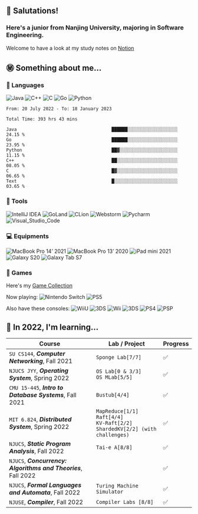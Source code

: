 <!--
**NintenSAGA/NintenSAGA** is a ✨ _special_ ✨ repository because its `README.md` (this file) appears on your GitHub profile.

Here are some ideas to get you started:

- 🔭 I’m currently working on ...
- 🌱 I’m currently learning ...
- 👯 I’m looking to collaborate on ...
- 🤔 I’m looking for help with ...
- 💬 Ask me about ...
- 📫 How to reach me: ...
- 😄 Pronouns: ...
- ⚡ Fun fact: ...
-->

## 🤯 Salutations!

### Here's a junior from Nanjing University, majoring in Software Engineering.

Welcome to have a look at my study notes on [Notion](https://nintensaga.notion.site/Index-f7894b35b00e4a14895c9a2735d3cee0)

## ㊙️ Something about me...

### 👻 Languages

![Java](https://img.shields.io/badge/-Java-FC801D?style=flat&logo=java&logoColor=white)
![C++](https://img.shields.io/badge/-C++-FE2857?style=flat&logo=c%2B%2B&logoColor=white)
![C](https://img.shields.io/badge/-DD1265?style=flat&logo=c&logoColor=white)
![Go](https://img.shields.io/badge/-Golang-087CFA?style=flat&logo=go&logoColor=white)
![Python](https://img.shields.io/badge/-Python-FDB60D?style=flat&logo=python&logoColor=white)

<!--START_SECTION:waka-->

```text
From: 20 July 2022 - To: 18 January 2023

Total Time: 393 hrs 43 mins

Java                                    ██████░░░░░░░░░░░░░░░░░░░   24.15 %
Go                                      ██████░░░░░░░░░░░░░░░░░░░   23.95 %
Python                                  ██▓░░░░░░░░░░░░░░░░░░░░░░   11.15 %
C++                                     ██░░░░░░░░░░░░░░░░░░░░░░░   08.05 %
C                                       █▓░░░░░░░░░░░░░░░░░░░░░░░   06.65 %
Text                                    █░░░░░░░░░░░░░░░░░░░░░░░░   03.65 %
```

<!--END_SECTION:waka-->

### 📡 Tools

![IntelliJ IDEA](https://img.shields.io/badge/-IntelliJ_IDEA-FE2857?style=flat&logo=IntelliJIDEA&logoColor=white)
![GoLand](https://img.shields.io/badge/-GoLand-6B57FF?style=flat&logo=goland&logoColor=white)
![CLion](https://img.shields.io/badge/-CLion-087CFA?style=flat&logo=CLion&logoColor=white)
![Webstorm](https://img.shields.io/badge/-Webstorm-07C3F2?style=flat&logo=Webstorm&logoColor=white)
![Pycharm](https://img.shields.io/badge/-Pycharm-21D789?style=flat&logo=Pycharm&logoColor=white)
![Visual_Studio_Code](https://img.shields.io/badge/-Visual_Studio_Code-white?style=flat&logo=VisualStudioCode&logoColor=087CFA)

### 💻 Equipments

![MacBook Pro 14’ 2021](https://img.shields.io/badge/-MacBook_Pro_14’_2021-white?style=flat&logo=apple&logoColor=7D7D7D)
![MacBook Pro 13’ 2020](https://img.shields.io/badge/-MacBook_Pro_13’_2020-white?style=flat&logo=apple&logoColor=7D7D7D)
![iPad mini 2021](https://img.shields.io/badge/-iPad_mini_2021-6B57FF?style=flat&logo=apple&logoColor=white)
![Galaxy S20](https://img.shields.io/badge/-Galaxy_S20-white?style=flat&logo=samsung&logoColor=blue)
![Galaxy Tab S7](https://img.shields.io/badge/-Galaxy_Tab_S7-grey?style=flat&logo=samsung&logoColor=white)

### 👾 Games

Here's my [Game Collection](https://nintensaga.notion.site/937f42eda5a24effb3833b0a550e3a8f?v=5ad6a4ae92044775a1872b705ccae972)

Now playing:
![Nintendo Switch](https://img.shields.io/badge/-Nintendo_Switch-E60012?style=flat&logo=NintendoSwitch&logoColor=)
![PS5](https://img.shields.io/badge/-PS5-white?style=flat&logo=Playstation&logoColor=003791)

Also have these consoles:
![WiiU](https://img.shields.io/badge/-Wii_U-white?style=flat&logo=WiiU&logoColor=blue)
![3DS](https://img.shields.io/badge/-3DS-white?style=flat&logo=Nintendo3DS&logoColor=D12228)
![Wii](https://img.shields.io/badge/-Wii-white?style=flat&logo=Wii&logoColor=8B8B8B)
![3DS](https://img.shields.io/badge/-NDS-white?style=flat&logo=nintendo&logoColor=8B8B8B)
![PS4](https://img.shields.io/badge/-PS4-003791?style=flat&logo=Playstation&logoColor=white)
![PSP](https://img.shields.io/badge/-PSP-black?style=flat&logo=Playstation&logoColor=white)

## 🤔 In 2022, I'm learning...

| Course                                                         | Lab / Project                        | Progress |
| -------------------------------------------------------------- | ------------------------------------ | -------- |
| `SU CS144`, **_Computer Networking_**, Fall 2021               | `Sponge Lab[7/7]`                    | ✅       |
| `NJUCS JYY`, **_Operating System_**, Spring 2022               | `OS Lab[0 & 3/3]`<br/>`OS MLab[5/5]` | ✅       |
| `CMU 15-445`, **_Intro to Database Systems_**, Fall 2021       | `Bustub[4/4]`                        | ✅       |
| `MIT 6.824`, **_Distributed System_**, Spring 2022             | `MapReduce[1/1]`<br />`Raft[4/4]`<br />`KV-Raft[2/2]`<br />`ShardedKV[2/2] (with challenges)` | ✅         |
| `NJUCS`, **_Static Program Analysis_**, Fall 2022              | `Tai-e A[8/8]`                       |     ✅     |
| `NJUCS`, **_Concurrency: Algorithms and Theories_**, Fall 2022 |                                      |    ✅      |
| `NJUCS`, **_Formal Languages and Automata_**, Fall 2022        | `Turing Machine Simulator`                                     |   ✅       |
| `NJUSE`, **_Compiler_**, Fall 2022 | `Compiler Labs [8/8]` | ✅  |
